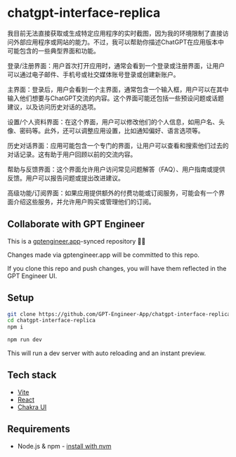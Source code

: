# chatgpt-interface-replica


我目前无法直接获取或生成特定应用程序的实时截图，因为我的环境限制了直接访问外部应用程序或网站的能力。不过，我可以帮助你描述ChatGPT在应用版本中可能包含的一些典型界面和功能。

登录/注册界面：用户首次打开应用时，通常会看到一个登录或注册界面，让用户可以通过电子邮件、手机号或社交媒体账号登录或创建新账户。

主界面：登录后，用户会看到一个主界面，通常包含一个输入框，用户可以在其中输入他们想要与ChatGPT交流的内容。这个界面可能还包括一些预设问题或话题建议，以及访问历史对话的选项。

设置/个人资料界面：在这个界面，用户可以修改他们的个人信息，如用户名、头像、密码等。此外，还可以调整应用设置，比如通知偏好、语言选项等。

历史对话界面：应用可能包含一个专门的界面，让用户可以查看和搜索他们过去的对话记录。这有助于用户回顾以前的交流内容。

帮助与反馈界面：这个界面允许用户访问常见问题解答（FAQ）、用户指南或提供反馈。用户可以报告问题或提出改进建议。

高级功能/订阅界面：如果应用提供额外的付费功能或订阅服务，可能会有一个界面介绍这些服务，并允许用户购买或管理他们的订阅。


## Collaborate with GPT Engineer

This is a [gptengineer.app](https://gptengineer.app)-synced repository 🌟🤖

Changes made via gptengineer.app will be committed to this repo.

If you clone this repo and push changes, you will have them reflected in the GPT Engineer UI.

## Setup

```sh
git clone https://github.com/GPT-Engineer-App/chatgpt-interface-replica.git
cd chatgpt-interface-replica
npm i
```

```sh
npm run dev
```

This will run a dev server with auto reloading and an instant preview.

## Tech stack

- [Vite](https://vitejs.dev/)
- [React](https://react.dev/)
- [Chakra UI](https://chakra-ui.com/)

## Requirements

- Node.js & npm - [install with nvm](https://github.com/nvm-sh/nvm#installing-and-updating)
